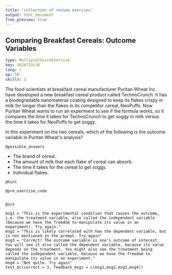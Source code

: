 ```yaml
---
title: 'collection of review exercies'
output: html_document
free_preview: true
---
```


## Comparing Breakfast Cereals: Outcome Variables

```yaml
type: MultipleChoiceExercise
key: 362bf33c36
lang: r
xp: 50
skills: 1
```

The food scientists at breakfast cereal manufacturer Puritan Wheat Inc. have developed a new breakfast cereal product called TechnoCrunch. It has a biodegradable nanomaterial coating designed to keep its flakes crispy in milk for longer than the flakes in its competitor cereal, NeoPuffs. Now Puritan Wheat wants to run an experiment to see if the formula works, so it compares the time it takes for TechnoCrunch to get soggy in milk versus the time it takes for NeoPuffs to get soggy. 

In this experiment on the two cereals, which of the following is the outcome variable in Puritan Wheat's analysis?

`@possible_answers`
- The brand of cereal.
- The amount of milk that each flake of cereal can absorb.
- The time it takes for the cereal to get soggy.
- Individual flakes.

`@hint`


`@pre_exercise_code`
```{r}

```

`@sct`
```{r}
msg1 = "This is the experimental condition that causes the outcome, i.e. the treatment variable, also called the independent variable (because we have the freedom to manipulate its value in an experiment). Try again."
msg2 = "This is likely correlated with how the dependent variable, but is not mentioned in the prompt. Try again"
msg3 = "Correct! The outcome variable is one's outcome of interest. You will see it also called the dependent variable, because its value depends on the treatment. You might also see the treatment being called the independent variable, because we have the freedom to manipulate its value in an experiment."
msg4 = "Not quite. Try again"
test_mc(correct = 3, feedback_msgs = c(msg1,msg2,msg3,msg4))
```
